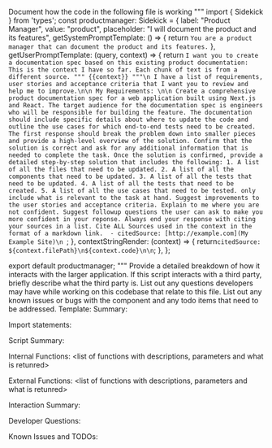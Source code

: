 Document how the code in the following file is working
"""
import { Sidekick } from 'types';
const productmanager: Sidekick = {
  label: "Product Manager",
  value: "product",
  placeholder:
    "I will document the product and its features",
  getSystemPromptTemplate: () => {
    return `You are a product manager that can document the product and its features.`
  },
  getUserPromptTemplate: (query, context) => {
    return `I want you to create a documentation spec based on this existing product documentation:
    This is the context I have so far. Each chunk of text is from a different source.
    """
    {{context}}
    """\n
    I have a list of requirements, user stories and acceptance criteria that I want you to review and help me to improve.\n\n
    My Requirements: \n\n
    Create a comprehensive product documentation spec for a web application built using Next.js and React.
    The target audience for the documentation spec is engineers who will be responsible for building the feature.
    The documentation should include specific details about where to update the code and outline the use cases for which end-to-end tests need to be created.
    The first response should break the problem down into smaller pieces and provide a high-level overview of the solution.
    Confirm that the solution is correct and ask for any additional information that is needed to complete the task.
    Once the solution is confirmed, provide a detailed step-by-step solution that includes the following:
    1. A list of all the files that need to be updated.
    2. A list of all the components that need to be updated.
    3. A list of all the tests that need to be updated.
    4. A list of all the tests that need to be created.
    5. A list of all the use cases that need to be tested.
    only include what is relevant to the task at hand.
    Suggest improvements to the user stories and acceptance criteria.
    Explain to me where you are not confident.
    Suggest followup questions the user can ask to make you more confident in your reponse.
    Always end your response with citing your sources in a list. Cite ALL Sources used in the context in the format of a markdown link. 
    - citedSource: [http://example.com](My Example Site)\n
    `;
  },
  contextStringRender: (context) => {
    return`citedSource: ${context.filePath}\n${context.code}\n\n`;
  },
};

export default productmanager;
"""
Provide a detailed breakdown of how it interacts with the larger application. 
If this script interacts with a third party, briefly describe what the third party is. 
List out any questions developers may have while working on this codebase that relate to this file.
List out any known issues or bugs with the component and any todo items that need to be addressed.
Template:
Summary:
<brief overview of the file and all its major components>

Import statements:
<describe the imports and dependencies>

Script Summary:
<Summary of file>

Internal Functions:
<list of functions with descriptions, parameters and what is retunred>

External Functions:
<list of functions with descriptions, parameters and what is retunred>

Interaction Summary:
<a summary of how the file could interact with the rest of the application>

Developer Questions:
<a list of questions Developers working with this component may have the following questions when debugging>

Known Issues and TODOs:
<a list of known issues and TODOs for this file>
